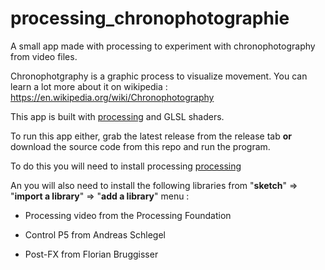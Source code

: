 # processing_chronophotographie

A small app made with processing to experiment with chronophotography from video files.

Chronophotgraphy is a graphic process to visualize movement. You can learn a lot more about it on wikipedia : https://en.wikipedia.org/wiki/Chronophotography

This app is built with [processing](https://processing.org/) and GLSL shaders.

To run this app either, grab the latest release from the release tab **or** download the source code from this repo and run the program.

To do this you will need to install processing [processing](https://processing.org/download/) 

An you will also need to install the following libraries from "**sketch**" => "**import a library**" => "**add a library**" menu :

 - Processing video from the Processing Foundation
    
- Control P5 from Andreas Schlegel
    
- Post-FX from Florian Bruggisser